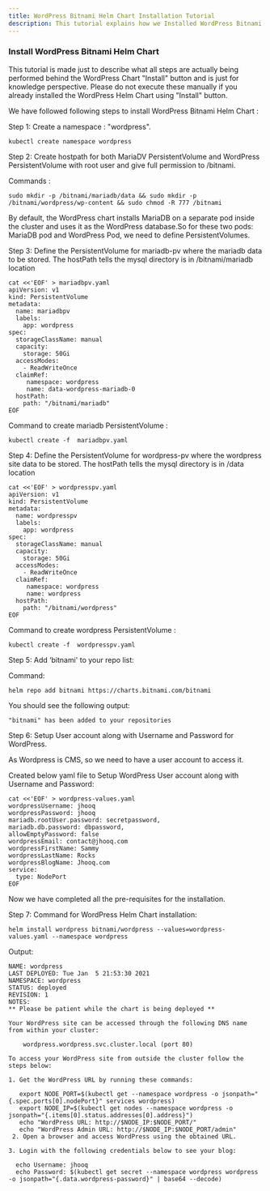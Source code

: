 ```yaml
---
title: WordPress Bitnami Helm Chart Installation Tutorial
description: This tutorial explains how we Installed WordPress Bitnami Helm Chart
---
```


### Install WordPress Bitnami Helm Chart

This tutorial is made just to describe what all steps are actually being performed behind the WordPress Chart "Install" button and is just for knowledge perspective.
Please do not execute these manually if you already installed the WordPress Helm Chart using "Install" button. 

We have followed following steps to install WordPress Bitnami Helm Chart :

Step 1: Create a namespace : "wordpress". 

```
kubectl create namespace wordpress
```

Step 2: Create hostpath for both MariaDV PersistentVolume and WordPress PersistentVolume with root user and give full permission to /bitnami.

Commands :

```
sudo mkdir -p /bitnami/mariadb/data && sudo mkdir -p /bitnami/wordpress/wp-content && sudo chmod -R 777 /bitnami
```


By default, the WordPress chart installs MariaDB on a separate pod inside the cluster and uses it as the WordPress database.So for these two pods: MariaDB pod and WordPress Pod, we need to define PersistentVolumes.
   
Step 3:  Define the PersistentVolume for mariadb-pv where the mariadb data to be stored. The hostPath tells the mysql directory is in /bitnami/mariadb location

```
cat <<'EOF' > mariadbpv.yaml
apiVersion: v1
kind: PersistentVolume
metadata:
  name: mariadbpv
  labels:
    app: wordpress
spec:
  storageClassName: manual
  capacity:
    storage: 50Gi
  accessModes:
    - ReadWriteOnce
  claimRef:
     namespace: wordpress
     name: data-wordpress-mariadb-0
  hostPath:
    path: "/bitnami/mariadb"
EOF
```


Command to create mariadb PersistentVolume :

```
kubectl create -f  mariadbpv.yaml
```


Step 4: Define the PersistentVolume for wordpress-pv where the wordpress site data to be stored. The hostPath tells the mysql directory is in /data location

```
cat <<'EOF' > wordpresspv.yaml
apiVersion: v1
kind: PersistentVolume
metadata:
  name: wordpresspv
  labels:
    app: wordpress
spec:
  storageClassName: manual
  capacity:
    storage: 50Gi
  accessModes:
    - ReadWriteOnce
  claimRef:
     namespace: wordpress
     name: wordpress
  hostPath:
    path: "/bitnami/wordpress"
EOF
```


Command to create wordpress PersistentVolume :

```
kubectl create -f  wordpresspv.yaml
```



Step 5: Add ‘bitnami' to your repo list:

Command:

```
helm repo add bitnami https://charts.bitnami.com/bitnami
```

You should see the following output:

```
"bitnami" has been added to your repositories
```


Step 6: Setup User account along with Username and Password for WordPress.

As Wordpress is CMS, so we need to have a user account to access it.

Created below yaml file to Setup WordPress User account along with Username and Password:

```
cat <<'EOF' > wordpress-values.yaml
wordpressUsername: jhooq
wordpressPassword: jhooq
mariadb.rootUser.password: secretpassword,
mariadb.db.password: dbpassword,
allowEmptyPassword: false
wordpressEmail: contact@jhooq.com
wordpressFirstName: Sammy
wordpressLastName: Rocks
wordpressBlogName: Jhooq.com
service: 
  type: NodePort
EOF
```


Now we have completed all the pre-requisites for the installation. 

Step 7: Command for WordPress Helm Chart installation:

```
helm install wordpress bitnami/wordpress --values=wordpress-values.yaml --namespace wordpress 
```

Output:

```
NAME: wordpress
LAST DEPLOYED: Tue Jan  5 21:53:30 2021
NAMESPACE: wordpress
STATUS: deployed
REVISION: 1
NOTES:
** Please be patient while the chart is being deployed **

Your WordPress site can be accessed through the following DNS name from within your cluster:

    wordpress.wordpress.svc.cluster.local (port 80)

To access your WordPress site from outside the cluster follow the steps below:

1. Get the WordPress URL by running these commands:

   export NODE_PORT=$(kubectl get --namespace wordpress -o jsonpath="{.spec.ports[0].nodePort}" services wordpress)
   export NODE_IP=$(kubectl get nodes --namespace wordpress -o jsonpath="{.items[0].status.addresses[0].address}")
   echo "WordPress URL: http://$NODE_IP:$NODE_PORT/"
   echo "WordPress Admin URL: http://$NODE_IP:$NODE_PORT/admin"
 2. Open a browser and access WordPress using the obtained URL.

3. Login with the following credentials below to see your blog:

  echo Username: jhooq
  echo Password: $(kubectl get secret --namespace wordpress wordpress -o jsonpath="{.data.wordpress-password}" | base64 --decode)
```




